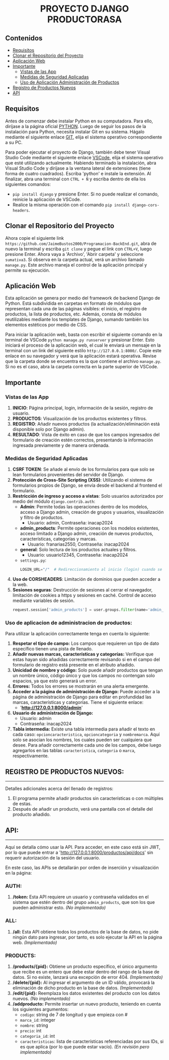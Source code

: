 <div align="center">
  <h1>PROYECTO DJANGO PRODUCTORASA</h1>
</div>

## Contenidos
- [Requisitos](#requisitos)
- [Clonar el Repositorio del Proyecto](#clonar-el-repositorio-del-proyecto)
- [Aplicación Web](#aplicacion-web)
- [Importante](#importante)
  - [Vistas de las App](#vistas-de-las-app)
  - [Medidas de Seguridad Aplicadas](#medidas-de-seguridad-aplicadas)
  - [Uso de Aplicación Administración de Productos](#uso-de-aplicacion-administracion-de-productos)
- [Registro de Productos Nuevos](#registro-de-productos-nuevos)
- [API](#api)

## Requisitos

Antes de comenzar debe instalar Python en su computadora. Para ello, diríjase a la página oficial [PYTHON](https://www.python.org/downloads/). Luego de seguir los pasos de la instalación para Python, necesita instalar Git en su sistema. Hágalo mediante el siguiente enlace [GIT](https://git-scm.com/download/), elija el sistema operativo correspondiente a su PC.

Para poder ejecutar el proyecto de Django, también debe tener Visual Studio Code mediante el siguiente enlace [VSCode](https://code.visualstudio.com/download), elija el sistema operativo que esté utilizando actualmente. Habiendo terminado la instalación, abra Visual Studio Code y diríjase a la ventana lateral de extensiones (tiene forma de cuatro cuadrados). Escriba 'python' e instale la extensión. Al finalizar, abra una terminal con `CTRL + Ñ` y escriba dentro de ella los siguientes comandos:

- `pip install django` y presione Enter.
  Si no puede realizar el comando, reinicie la aplicación de VSCode.
- Realice la misma operación con el comando `pip install django-cors-headers`.

## Clonar el Repositorio del Proyecto

Ahora copie el siguiente link `https://github.com/JaimeBustos2000/Programacion-BackEnd.git`, abra de nuevo la terminal y escriba `git clone` y pegue el link con `CTRL+V`, luego presione Enter. Ahora vaya a 'Archivo', 'Abrir carpeta' y seleccione `sumativa3`. Si observa en la carpeta actual, verá un archivo llamado `manage.py`. Este archivo maneja el control de la aplicación principal y permite su ejecución.

## Aplicación Web

Esta aplicación se genera por medio del framework de backend Django de Python. Está subdividida en carpetas en formato de módulos que representan cada una de las páginas visibles: el inicio, el registro de productos, la lista de productos, etc. Además, consta de módulos reutilizables mediante los templates de Django, sumando también los elementos estéticos por medio de CSS.

Para iniciar la aplicación web, basta con escribir el siguiente comando en la terminal de VSCode `python manage.py runserver` y presionar Enter. Esto iniciará el proceso de la aplicación web, el cual le enviará un mensaje en la terminal con un link del siguiente estilo `http://127.0.0.1:8000/`. Copie este enlace en su navegador y verá que la aplicación estará operativa. Revise que la carpeta donde se encuentra es la que contiene el archivo `manage.py`. Si no es el caso, abra la carpeta correcta en la parte superior de VSCode.

## Importante

### Vistas de las App

1. **INICIO**: Página principal, login, información de la sesión, registro de usuario.
2. **PRODUCTOS**: Visualización de los productos existentes y filtros.
3. **REGISTRO**: Añadir nuevos productos (la actualización/eliminación está disponible solo por Django admin).
4. **RESULTADO**: Vista de éxito en caso de que los campos ingresados del formulario de creación estén correctos, presentando la información ingresada previamente y de manera ordenada.

### Medidas de Seguridad Aplicadas

1. **CSRF TOKEN**: Se añade al envío de los formularios para que solo se lean formularios provenientes del servidor de Django.
2. **Protección de Cross-Site Scripting (XSS)**: Utilizando el sistema de formularios propios de Django, se envía desde el backend al frontend el formulario.
3. **Restricción de ingreso y acceso a vistas**: Solo usuarios autorizados por medio del módulo `django.contrib.auth`:
   - **Admin**: Permite todas las operaciones dentro de los modelos, acceso a Django admin, creación de grupos y usuarios, visualización y filtro de productos.
     - Usuario: admin, Contraseña: inacap2024
   - **admin_products**: Permite operaciones con los modelos existentes, acceso limitado a Django admin, creación de nuevos productos, características, categorías y marcas.
     - Usuario: franarias2550, Contraseña: inacap2024
   - **general**: Solo lectura de los productos actuales y filtros.
     - Usuario: usuario12345, Contraseña: inacap2024
   - `settings.py`:
     ```python
     LOGIN_URL="/"  # Redireccionamiento al inicio (login) cuando se intenta acceder a un dominio no autorizado.
     ```
4. **Uso de CORSHEADERS**: Limitación de dominios que pueden acceder a la web.
5. **Sesiones seguras**: Destrucción de sesiones al cerrar el navegador, limitación de cookies a https y sesiones en caché. Control de acceso mediante variables de sesión.
   ```python
   request.session['admin_products'] = user.groups.filter(name='admin_products').exists()

### Uso de aplicacion de administracion de productos:

Para utilizar la aplicación correctamente tenga en cuenta lo siguiente:

1. **Respetar el tipo de campo:** Los campos que requieren un tipo de dato específico tienen una pista de llenado.
2. **Añadir nuevas marcas, características y categorías:** Verifique que estas hayan sido añadidas correctamente revisando si en el campo del formulario de registro está presente en el atributo añadido.
3. **Unicidad de nombre y código:** Solo puede añadir productos que tengan un nombre único, código único y que los campos no contengan solo espacios, ya que esto generará un error.
4. **Errores:** Todos los errores se mostrarán en una alerta emergente.
5. **Acceder a la página de administración de Django:** Puede acceder a la página de administración de Django para editar en profundidad las marcas, características y categorías. Tiene el siguiente enlace: 
   - '**http://127.0.0.1:8000/admin**'
6. **Usuario de administración de Django:** 
   - Usuario: admin  
   - Contraseña: inacap2024
7. **Tabla intermedia:** Existe una tabla intermedia para añadir el texto en cada caso: `opcioncaracteristica`, `opcioncategoria` y `nombremarca`. Aquí solo se asocian los nombres, los cuales pueden ser cualquiera que desee. Para añadir correctamente cada uno de los campos, debe luego agregarlos en las tablas `caracteristica`, `categoria` o `marca`, respectivamente.

## REGISTRO DE PRODUCTOS NUEVOS:
-----

Detalles adicionales acerca del llenado de registros:

1. El programa permite añadir productos sin características o con múltiples de estas.
2. Después de añadir un producto, verá una pantalla con el detalle del producto añadido.

## API:
-----

Aquí se detalla cómo usar la API. Para acceder, en este caso está sin JWT, por lo que puede entrar a 'http://127.0.0.1:8000/productos/api/docs' sin requerir autorización de la sesión del usuario.

En este caso, las APIs se detallarán por orden de inserción y visualización en la página:

### AUTH:
1. **/token:** Esta API requiere un usuario y contraseña validados en el sistema que estén dentro del grupo `admin_products`, que son los que pueden administrar esto. *(No implementado)*

### ALL:
1. **/all:** Esta API obtiene todos los productos de la base de datos, no pide ningún dato para ingresar, por tanto, es solo ejecutar la API en la página web. *(Implementado)*

### PRODUCTS:
1. **/products/{pid}:** Obtiene un producto específico, el único argumento que recibe es un entero que debe estar dentro del rango de la base de datos. Si no existe, lanzará una excepción de error 404. *(Implementado)*
2. **/delete/{pid}:** Al ingresar el argumento de un ID válido, provocará la eliminación de dicho producto en la base de datos. *(Implementado)*
3. **/edit/{pid}:** Reemplaza los datos existentes del producto con los datos nuevos. *(No implementado)*
4. **/addproducto:** Permite insertar un nuevo producto, teniendo en cuenta los siguientes argumentos:
    - `codigo`: string de 7 de longitud y que empieza con #
    - `marca_id`: integer
    - `nombre`: string
    - `precio`: int
    - `categoria_id`: int
    - `caracteristicas`: lista de características referenciadas por sus IDs, si es que aplica (por lo que puede estar vacío). *(En revisión pero implementado)*
